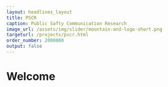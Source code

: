 ```yaml
---
layout: headlines_layout
title: PSCR
caption: Public Safty Communication Research
image_url: /assets/img/slider/mountain-and-logo-short.png
targeturl: /projects/pscr.html
order_number: 2000000
output: false
---
```


# Welcome
